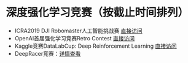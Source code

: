 # 深度强化学习竞赛（按截止时间排列）
+ ICRA2019 DJI Robomaster人工智能挑战赛 [直接访问](https://www.robomaster.com/zh-CN/robo/icra)
+ OpenAI首届强化学习竞赛Retro Contest [直接访问](https://blog.openai.com/retro-contest/)
+ Kaggle竞赛DataLabCup: Deep Reinforcement Learning [直接访问](https://www.kaggle.com/c/datalabcup-deep-reinforcement-learning)
+ DeepRacer竞赛：[详情查看](https://aws.amazon.com/cn/deepracer/)
